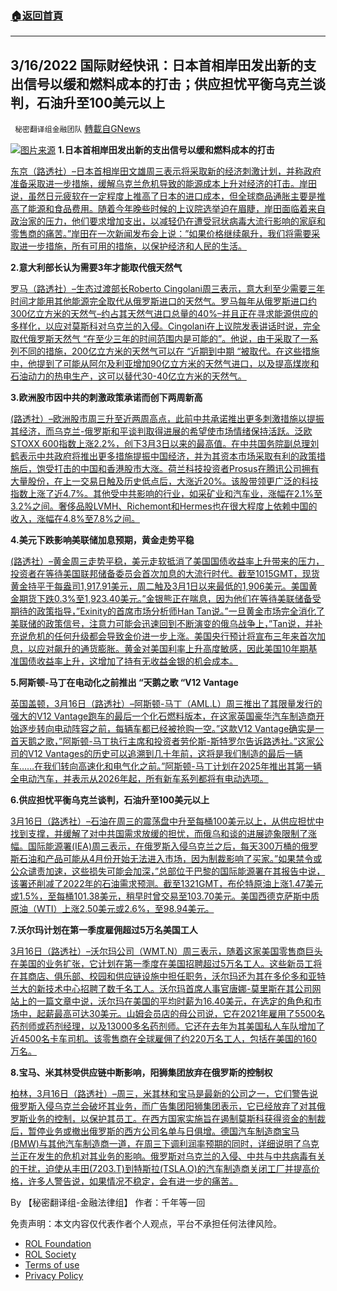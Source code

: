 ###  [:house:返回首頁](https://github.com/ourhimalayas/txt)
---


## 3/16/2022 国际财经快讯：日本首相岸田发出新的支出信号以缓和燃料成本的打击；供应担忧平衡乌克兰谈判，石油升至100美元以上
` 秘密翻译组金融团队` [轉載自GNews](https://gnews.org/zh-hans/2175664/)

![](https://assets.gnews.org/wp-content/uploads/2022/03/20220316-2.jpg)[图片来源](https://dzm0ugdauank9.cloudfront.net/wp-content/uploads/2022/03/2022-03-16T061407Z_2_LYNXNPEI2F04K_RTROPTP_0_JAPAN-ECONOMY-BOJ_1.jpg)
**1.日本首相岸田发出新的支出信号以缓和燃料成本的打击**

[东京（路透社）–日本首相岸田文雄周三表示将采取新的经济刺激计划，并称政府准备采取进一步措施，缓解乌克兰危机导致的能源成本上升对经济的打击。岸田说，虽然日元疲软在一定程度上推高了日本的进口成本，但全球商品通胀主要是推高了能源和食品费用。随着今年晚些时候的上议院选举迫在眉睫，岸田面临着来自政治家的压力，他们要求增加支出，以减轻仍在遭受冠状病毒大流行影响的家庭和零售商的痛苦。”岸田在一次新闻发布会上说：”如果价格继续飙升，我们将需要采取进一步措施，所有可用的措施，以保护经济和人民的生活。](https://www.oann.com/japan-eyeing-fresh-stimulus-package-to-weather-surging-fuel-prices-kyodo/)

**2.意大利部长认为需要3年才能取代俄天然气**

[罗马（路透社）–生态过渡部长Roberto Cingolani周三表示，意大利至少需要三年时间才能用其他能源完全取代从俄罗斯进口的天然气。罗马每年从俄罗斯进口约300亿立方米的天然气–约占其天然气进口总量的40%–并且正在寻求能源供应的多样化，以应对莫斯科对乌克兰的入侵。Cingolani在上议院发表讲话时说，完全取代俄罗斯天然气 “在至少三年的时间范围内是可能的”。他说，由于采取了一系列不同的措施，200亿立方米的天然气可以在 “近期到中期 “被取代。在这些措施中，他提到了可能从阿尔及利亚增加90亿立方米的天然气进口，以及提高煤炭和石油动力的热电生产，这可以替代30-40亿立方米的天然气。](https://www.reuters.com/business/energy/italy-needs-least-3-years-fully-replace-russian-gas-imports-minister-2022-03-16/)

**3.欧洲股市因中共的刺激政策承诺而创下两周新高**

[(路透社）–欧洲股市周三升至近两周高点，此前中共承诺推出更多刺激措施以提振其经济，而乌克兰-俄罗斯和平谈判取得进展的希望使市场情绪保持活跃。泛欧STOXX 600指数上涨2.2%，创下3月3日以来的最高值。在中共国务院副总理刘鹤表示中共政府将推出更多措施提振中国经济，并为其资本市场采取有利的政策措施后，饱受打击的中国和香港股市大涨。荷兰科技投资者Prosus在腾讯公司拥有大量股份，在上一交易日触及历史低点后，大涨近20%。该股带领更广泛的科技指数上涨了近4.7%。其他受中共影响的行业，如采矿业和汽车业，涨幅在2.1%至3.2%之间。奢侈品股LVMH、Richemont和Hermes也在很大程度上依赖中国的收入，涨幅在4.8%至7.8%之间。](https://www.oann.com/european-stocks-hit-two-week-highs-on-china-stimulus-promise/)

**4.美元下跌影响美联储加息预期，黄金走势平稳**

[(路透社）–黄金周三走势平稳，美元走软抵消了美国国债收益率上升带来的压力，投资者在等待美国联邦储备委员会首次加息的大流行时代。截至1015GMT，现货黄金持平于每盎司1,917.91美元，周二触及3月1日以来最低的1,906美元。美国黄金期货下跌0.3%至1,923.40美元。”金银熊正在喘息，因为他们在等待美联储备受期待的政策指导，”Exinity的首席市场分析师Han Tan说。”一旦黄金市场完全消化了美联储的政策信号，注意力可能会迅速回到不断演变的俄乌战争上，”Tan说，并补充说危机的任何升级都会导致金价进一步上涨。美国央行预计将宣布三年来首次加息，以应对飙升的通货膨胀。黄金对美国利率上升高度敏感，因此美国10年期基准国债收益率上升，这增加了持有无收益金银的机会成本。](https://www.oann.com/gold-steady-as-dollar-dip-counters-fed-rate-hike-expectations/)

**5.阿斯顿-马丁在电动化之前推出 “天鹅之歌 “V12 Vantage**

[英国盖顿，3月16日（路透社）–阿斯顿-马丁（AML.L）周三推出了其限量发行的强大的V12 Vantage跑车的最后一个化石燃料版本，在这家英国豪华汽车制造商开始逐步转向电动阵容之前，每辆车都已经被抢购一空。”这款V12 Vantage确实是一首天鹅之歌，”阿斯顿-马丁执行主席和投资者劳伦斯-斯特罗尔告诉路透社。”这家公司的V12 Vantages的历史可以追溯到几十年前，这将是我们制造的最后一辆车……在我们转向高速化和电气化之前。”阿斯顿-马丁计划在2025年推出其第一辆全电动汽车，并表示从2026年起，所有新车系列都将有电动选项。](https://www.reuters.com/business/autos-transportation/aston-martin-launches-swan-song-v12-vantage-before-going-electric-2022-03-16/)

**6.供应担忧平衡乌克兰谈判，石油升至100美元以上**

[3月16日（路透社）–石油在周三的震荡盘中升至每桶100美元以上，从供应担忧中找到支撑，并缓解了对中共国需求放缓的担忧，而俄乌和谈的进展迹象限制了涨幅。国际能源署(IEA)周三表示，在俄罗斯入侵乌克兰之后，每天300万桶的俄罗斯石油和产品可能从4月份开始无法进入市场，因为制裁影响了买家。”如果禁令或公众谴责加速，这些损失可能会加深，”总部位于巴黎的国际能源署在其报告中说，该署还削减了2022年的石油需求预测。截至1321GMT，布伦特原油上涨1.47美元或1.5%，至每桶101.38美元，稍早时曾交易至103.70美元。美国西德克萨斯中质原油（WTI）上涨2.50美元或2.6%，至98.94美元。](https://www.reuters.com/business/energy/oil-prices-climb-russia-ukraine-ceasefire-talks-stoke-volatile-trading-2022-03-16/)

**7.沃尔玛计划在第一季度雇佣超过5万名美国工人**

[3月16日（路透社）–沃尔玛公司（WMT.N）周三表示，随着这家美国零售商巨头在美国的业务扩张，它计划在第一季度在美国招聘超过5万名工人。这些新员工将在其商店、俱乐部、校园和供应链设施中担任职务，沃尔玛还为其在多伦多和亚特兰大的新技术中心招聘了数千名工人。沃尔玛首席人事官唐娜-莫里斯在其公司网站上的一篇文章中说，沃尔玛在美国的平均时薪为16.40美元，在选定的角色和市场中，起薪最高可达30美元。山姆会员店的母公司说，它在2021年雇用了5500名药剂师或药剂经理，以及13000多名药剂师。它还在去年为其美国私人车队增加了近4500名卡车司机。该零售商在全球雇佣了约220万名工人，包括在美国的160万名。](https://www.reuters.com/business/retail-consumer/walmart-looks-hire-50000-us-workers-by-april-end-wsj-2022-03-16/)

**8.宝马、米其林受供应链中断影响，阳狮集团放弃在俄罗斯的控制权**

[柏林，3月16日（路透社）–周三，米其林和宝马是最新的公司之一，它们警告说俄罗斯入侵乌克兰会破坏其业务，而广告集团阳狮集团表示，它已经放弃了对其俄罗斯业务的控制，以保护其员工。在西方国家实施旨在遏制莫斯科获得资金的制裁后，暂停业务或撤出俄罗斯的西方公司名单与日俱增。德国汽车制造商宝马(BMW)与其他汽车制造商一道，在周三下调利润率预期的同时，详细说明了乌克兰正在发生的危机对其业务的影响。俄罗斯对乌克兰的入侵、中共与中共病毒有关的干扰，迫使从丰田(7203.T)到特斯拉(TSLA.O)的汽车制造商关闭工厂并提高价格，许多人警告说，如果情况不稳定，会有进一步的痛苦。](https://www.reuters.com/business/bmw-michelin-hit-by-supply-chain-disruption-publicis-cedes-control-russia-2022-03-16/)

By 【秘密翻译组-金融法律组】
作者：千年等一回

 

免责声明：本文内容仅代表作者个人观点，平台不承担任何法律风险。

- [ROL Foundation](https://rolfoundation.org/)
- [ROL Society](https://rolsociety.org/)
- [Terms of use](https://gnews.org/terms-of-use-3/)
- [Privacy Policy](https://gnews.org/privacy-policy/)
